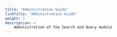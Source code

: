 ```yaml
---
title: "Administration Guide"
linkTitle: "Administration Guide"
weight: 5
description: >
    Administration of the Search and Query module
---
```


